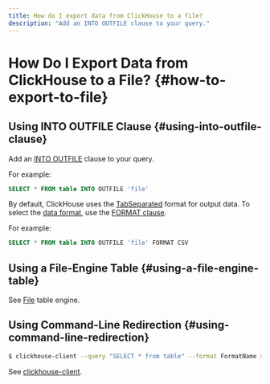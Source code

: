 ```yaml
---
title: How do I export data from ClickHouse to a file?
description: "Add an INTO OUTFILE clause to your query."
---
```


# How Do I Export Data from ClickHouse to a File? {#how-to-export-to-file}

## Using INTO OUTFILE Clause {#using-into-outfile-clause}

Add an [INTO OUTFILE](/docs/en/sql-reference/statements/select/into-outfile.md) clause to your query.

For example:

``` sql
SELECT * FROM table INTO OUTFILE 'file'
```

By default, ClickHouse uses the [TabSeparated](../docs/en/interfaces/formats.md) format for output data. To select the [data format](../docs/en/interfaces/formats.md), use the [FORMAT clause](../docs/en/sql-reference/statements/select/format.md).

For example:

``` sql
SELECT * FROM table INTO OUTFILE 'file' FORMAT CSV
```

## Using a File-Engine Table {#using-a-file-engine-table}

See [File](../docs/en/engines/table-engines/special/file.md) table engine.

## Using Command-Line Redirection {#using-command-line-redirection}

``` bash
$ clickhouse-client --query "SELECT * from table" --format FormatName > result.txt
```

See [clickhouse-client](../docs/en/interfaces/cli.md).
